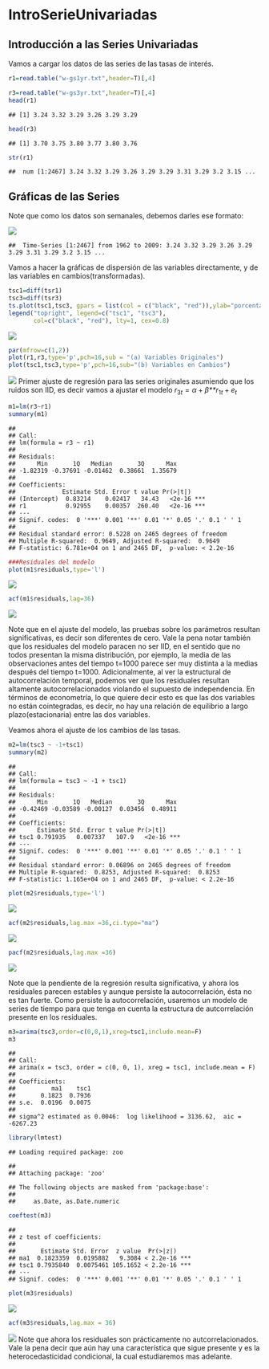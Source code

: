 IntroSerieUnivariadas
================

Introducción a las Series Univariadas
-------------------------------------

Vamos a cargar los datos de las series de las tasas de interés.

``` r
r1=read.table("w-gs1yr.txt",header=T)[,4] 

r3=read.table("w-gs3yr.txt",header=T)[,4]
head(r1)
```

    ## [1] 3.24 3.32 3.29 3.26 3.29 3.29

``` r
head(r3)
```

    ## [1] 3.70 3.75 3.80 3.77 3.80 3.76

``` r
str(r1)
```

    ##  num [1:2467] 3.24 3.32 3.29 3.26 3.29 3.29 3.31 3.29 3.2 3.15 ...

Gráficas de las Series
----------------------

Note que como los datos son semanales, debemos darles ese formato:

![](IntroSeriesUnivariadas_files/figure-gfm/GráficasTasas-1.png)<!-- -->

    ##  Time-Series [1:2467] from 1962 to 2009: 3.24 3.32 3.29 3.26 3.29 3.29 3.31 3.29 3.2 3.15 ...

Vamos a hacer la gráficas de dispersión de las variables directamente, y
de las variables en cambios(transformadas).

``` r
tsc1=diff(tsr1)
tsc3=diff(tsr3)
ts.plot(tsc1,tsc3, gpars = list(col = c("black", "red")),ylab="porcentaje")
legend("topright", legend=c("tsc1", "tsc3"),
       col=c("black", "red"), lty=1, cex=0.8)
```

![](IntroSeriesUnivariadas_files/figure-gfm/Diagramas%20de%20dispersión-1.png)<!-- -->

``` r
par(mfrow=c(1,2))
plot(r1,r3,type='p',pch=16,sub = "(a) Variables Originales")
plot(tsc1,tsc3,type='p',pch=16,sub="(b) Variables en Cambios")
```

![](IntroSeriesUnivariadas_files/figure-gfm/Diagramas%20de%20dispersión-2.png)<!-- -->
Primer ajuste de regresión para las series originales asumiendo que los
ruidos son IID, es decir vamos a ajustar el modelo
*r*<sub>3*t*</sub> = *α* + *β**r*<sub>1*t*</sub> + *e*<sub>*t*</sub>

``` r
m1=lm(r3~r1)
summary(m1)
```

    ## 
    ## Call:
    ## lm(formula = r3 ~ r1)
    ## 
    ## Residuals:
    ##      Min       1Q   Median       3Q      Max 
    ## -1.82319 -0.37691 -0.01462  0.38661  1.35679 
    ## 
    ## Coefficients:
    ##             Estimate Std. Error t value Pr(>|t|)    
    ## (Intercept)  0.83214    0.02417   34.43   <2e-16 ***
    ## r1           0.92955    0.00357  260.40   <2e-16 ***
    ## ---
    ## Signif. codes:  0 '***' 0.001 '**' 0.01 '*' 0.05 '.' 0.1 ' ' 1
    ## 
    ## Residual standard error: 0.5228 on 2465 degrees of freedom
    ## Multiple R-squared:  0.9649, Adjusted R-squared:  0.9649 
    ## F-statistic: 6.781e+04 on 1 and 2465 DF,  p-value: < 2.2e-16

``` r
###Residuales del modelo
plot(m1$residuals,type='l')
```

![](IntroSeriesUnivariadas_files/figure-gfm/Ajuste%20Variables%20Originales-1.png)<!-- -->

``` r
acf(m1$residuals,lag=36)
```

![](IntroSeriesUnivariadas_files/figure-gfm/Ajuste%20Variables%20Originales-2.png)<!-- -->

Note que en el ajuste del modelo, las pruebas sobre los parámetros
resultan significativas, es decir son diferentes de cero. Vale la pena
notar también que los residuales del modelo paracen no ser IID, en el
sentido que no todos presentan la misma distribución, por ejemplo, la
media de las observaciones antes del tiempo t=1000 parece ser muy
distinta a la medias después del tiempo t=1000. Adicionalmente, al ver
la estructural de autocorrelación temporal, podemos ver que los
residuales resultan altamente autocorrelacionados violando el supuesto
de independencia. En términos de econometría, lo que quiere decir esto
es que las dos variables no están cointegradas, es decir, no hay una
relación de equilibrio a largo plazo(estacionaria) entre las dos
variables.

Veamos ahora el ajuste de los cambios de las tasas.

``` r
m2=lm(tsc3 ~ -1+tsc1) 
summary(m2)
```

    ## 
    ## Call:
    ## lm(formula = tsc3 ~ -1 + tsc1)
    ## 
    ## Residuals:
    ##      Min       1Q   Median       3Q      Max 
    ## -0.42469 -0.03589 -0.00127  0.03456  0.48911 
    ## 
    ## Coefficients:
    ##      Estimate Std. Error t value Pr(>|t|)    
    ## tsc1 0.791935   0.007337   107.9   <2e-16 ***
    ## ---
    ## Signif. codes:  0 '***' 0.001 '**' 0.01 '*' 0.05 '.' 0.1 ' ' 1
    ## 
    ## Residual standard error: 0.06896 on 2465 degrees of freedom
    ## Multiple R-squared:  0.8253, Adjusted R-squared:  0.8253 
    ## F-statistic: 1.165e+04 on 1 and 2465 DF,  p-value: < 2.2e-16

``` r
plot(m2$residuals,type='l')
```

![](IntroSeriesUnivariadas_files/figure-gfm/ajuste%20cambios%20en%20tasas-1.png)<!-- -->

``` r
acf(m2$residuals,lag.max =36,ci.type="ma")
```

![](IntroSeriesUnivariadas_files/figure-gfm/ajuste%20cambios%20en%20tasas-2.png)<!-- -->

``` r
pacf(m2$residuals,lag.max =36)
```

![](IntroSeriesUnivariadas_files/figure-gfm/ajuste%20cambios%20en%20tasas-3.png)<!-- -->

Note que la pendiente de la regresión resulta significativa, y ahora los
residuales parecen estables y aunque persiste la autocorrelación, ésta
no es tan fuerte. Como persiste la autocorrelación, usaremos un modelo
de series de tiempo para que tenga en cuenta la estructura de
autcorrelación presente en los residuales.

``` r
m3=arima(tsc3,order=c(0,0,1),xreg=tsc1,include.mean=F)
m3
```

    ## 
    ## Call:
    ## arima(x = tsc3, order = c(0, 0, 1), xreg = tsc1, include.mean = F)
    ## 
    ## Coefficients:
    ##          ma1    tsc1
    ##       0.1823  0.7936
    ## s.e.  0.0196  0.0075
    ## 
    ## sigma^2 estimated as 0.0046:  log likelihood = 3136.62,  aic = -6267.23

``` r
library(lmtest)
```

    ## Loading required package: zoo

    ## 
    ## Attaching package: 'zoo'

    ## The following objects are masked from 'package:base':
    ## 
    ##     as.Date, as.Date.numeric

``` r
coeftest(m3)
```

    ## 
    ## z test of coefficients:
    ## 
    ##       Estimate Std. Error  z value  Pr(>|z|)    
    ## ma1  0.1823359  0.0195882   9.3084 < 2.2e-16 ***
    ## tsc1 0.7935840  0.0075461 105.1652 < 2.2e-16 ***
    ## ---
    ## Signif. codes:  0 '***' 0.001 '**' 0.01 '*' 0.05 '.' 0.1 ' ' 1

``` r
plot(m3$residuals)
```

![](IntroSeriesUnivariadas_files/figure-gfm/series%20tasas-1.png)<!-- -->

``` r
acf(m3$residuals,lag.max = 36)
```

![](IntroSeriesUnivariadas_files/figure-gfm/series%20tasas-2.png)<!-- -->
Note que ahora los residuales son prácticamente no autcorrelacionados.
Vale la pena decir que aún hay una característica que sigue presente y
es la heterocedasticidad condicional, la cual estudiaremos mas adelante.
